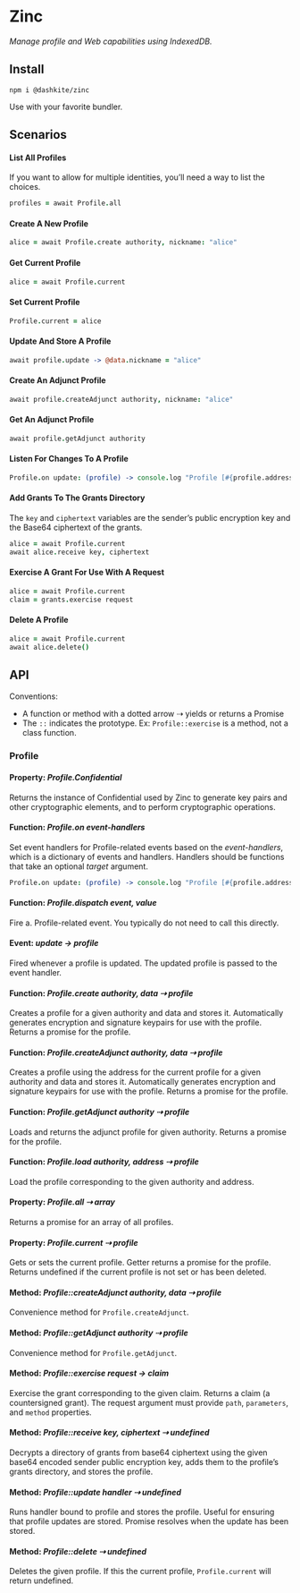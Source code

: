 # Zinc

_Manage profile and Web capabilities using IndexedDB._

## Install

`npm i @dashkite/zinc`

Use with your favorite bundler.

## Scenarios

#### List All Profiles

If you want to allow for multiple identities, you’ll need a way to list the choices.

```coffeescript
profiles = await Profile.all
```

#### Create A New Profile

```coffeescript
alice = await Profile.create authority, nickname: "alice"
```

#### Get Current Profile

```coffeescript
alice = await Profile.current
```

#### Set Current Profile

```coffeescript
Profile.current = alice
```

#### Update And Store A Profile

```coffeescript
await profile.update -> @data.nickname = "alice"
```

#### Create An Adjunct Profile

```coffeescript
await profile.createAdjunct authority, nickname: "alice"
```

#### Get An Adjunct Profile

```coffeescript
await profile.getAdjunct authority
```

#### Listen For Changes To A Profile

```coffeescript
Profile.on update: (profile) -> console.log "Profile [#{profile.address}] updated"
```

#### Add Grants To The Grants Directory

The `key` and `ciphertext` variables are the sender’s public encryption key and the Base64 ciphertext of the grants.

```coffeescript
alice = await Profile.current
await alice.receive key, ciphertext
```

#### Exercise A Grant For Use With A Request

```coffeescript
alice = await Profile.current
claim = grants.exercise request
```

#### Delete A Profile

```coffeescript
alice = await Profile.current
await alice.delete()
```

## API

Conventions:

- A function or method with a dotted arrow ⇢ yields or returns a Promise
- The `::` indicates the prototype. Ex: `Profile::exercise` is a method, not a class function.

### Profile

#### Property: *Profile.Confidential*

Returns the instance of Confidential used by Zinc to generate key pairs and other cryptographic elements, and to perform cryptographic operations.

#### Function: *Profile.on event-handlers*

Set event handlers for Profile-related events based on the *event-handlers*, which is a dictionary of events and handlers. Handlers should be functions that take an optional _target_ argument.

```coffeescript
Profile.on update: (profile) -> console.log "Profile [#{profile.address}] updated"
```

#### Function: *Profile.dispatch event, value*

Fire a. Profile-related event. You typically do not need to call this directly.

#### Event: *update → profile*

Fired whenever a profile is updated. The updated profile is passed to the event handler.

#### Function: *Profile.create authority, data ⇢ profile*

Creates a profile for a given authority and data and stores it. Automatically generates encryption and signature keypairs for use with the profile. Returns a promise for the profile.

#### Function: *Profile.createAdjunct authority, data ⇢ profile*

Creates a profile using the address for the current profile for a given authority and data and stores it. Automatically generates encryption and signature keypairs for use with the profile. Returns a promise for the profile.

#### Function: *Profile.getAdjunct authority ⇢ profile*

Loads and returns the adjunct profile for given authority. Returns a promise for the profile.

#### Function: *Profile.load authority, address ⇢ profile*

Load the profile corresponding to the given authority and address.

#### Property: *Profile.all ⇢ array*

Returns a promise for an array of all profiles.

#### Property: *Profile.current ⇢ profile*

Gets or sets the current profile. Getter returns a promise for the profile. Returns undefined if the current profile is not set or has been deleted.

#### Method: *Profile::createAdjunct authority, data ⇢ profile*
Convenience method for `Profile.createAdjunct`.

#### Method: *Profile::getAdjunct authority ⇢ profile*
Convenience method for `Profile.getAdjunct`.


#### Method: *Profile::exercise request → claim*

Exercise the grant corresponding to the given claim. Returns a claim (a countersigned grant). The request argument must provide `path`, `parameters`, and `method` properties.

#### Method: *Profile::receive key, ciphertext ⇢ undefined*

Decrypts a directory of grants from base64 ciphertext using the given base64 encoded sender public encryption key, adds them to the profile’s grants directory, and stores the profile.

#### Method: *Profile::update handler ⇢ undefined*

Runs handler bound to profile and stores the profile. Useful for ensuring that profile updates are stored. Promise resolves when the update has been stored.

#### Method: *Profile::delete ⇢ undefined*

Deletes the given profile. If this the current profile, `Profile.current` will return undefined.

